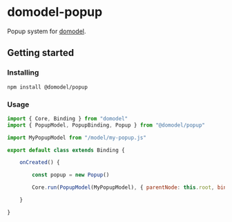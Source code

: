 # domodel-popup

Popup system for [domodel](https://github.com/thoughtsunificator/domodel).

## Getting started

### Installing

``npm install @domodel/popup``

### Usage

```javascript
import { Core, Binding } from "domodel"
import { PopupModel, PopupBinding, Popup } from "@domodel/popup"

import MyPopupModel from "/model/my-popup.js"

export default class extends Binding {

	onCreated() {

		const popup = new Popup()

		Core.run(PopupModel(MyPopupModel), { parentNode: this.root, binding: new PopupBinding({ popup }) })

	}

}
```
